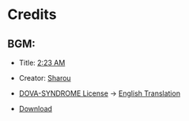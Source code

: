 # Credits
## BGM:


- Title: [2:23 AM ](https://www.youtube.com/watch?v=Yb-rLsCpBvI) 
  
- Creator: [Sharou](https://www.youtube.com/c/Sharou/about)
  
- [DOVA-SYNDROME License](https://dova-s.jp/_contents/license/) -> [English Translation](https://dova--s-jp.translate.goog/_contents/license/?_x_tr_sl=auto&_x_tr_tl=en&_x_tr_hl=en&_x_tr_pto=wapp)

- [Download](https://dova-s.jp/bgm/play13513.html)


